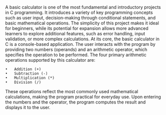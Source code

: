 A basic calculator is one of the most fundamental and introductory projects in C programming. It introduces a variety of key programming concepts such as user input, decision-making through conditional statements, and basic mathematical operations. The simplicity of this project makes it ideal for beginners, while its potential for expansion allows more advanced learners to explore additional features, such as error handling, input validation, or more complex calculations.
At its core, the basic calculator in C is a console-based application. The user interacts with the program by providing two numbers (operands) and an arithmetic operator, which specifies the operation to be performed. The four primary arithmetic operations supported by this calculator are:

	•	Addition (+)
	•	Subtraction (-)
	•	Multiplication (*)
	•	Division (/)

These operations reflect the most commonly used mathematical calculations, making the program practical for everyday use. Upon entering the numbers and the operator, the program computes the result and displays it to the user.
